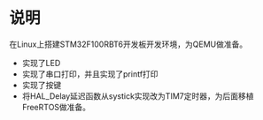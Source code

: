# 说明 

在Linux上搭建STM32F100RBT6开发板开发环境，为QEMU做准备。

- 实现了LED
- 实现了串口打印，并且实现了printf打印
- 实现了按键
- 将HAL_Delay延迟函数从systick实现改为TIM7定时器，为后面移植FreeRTOS做准备。

